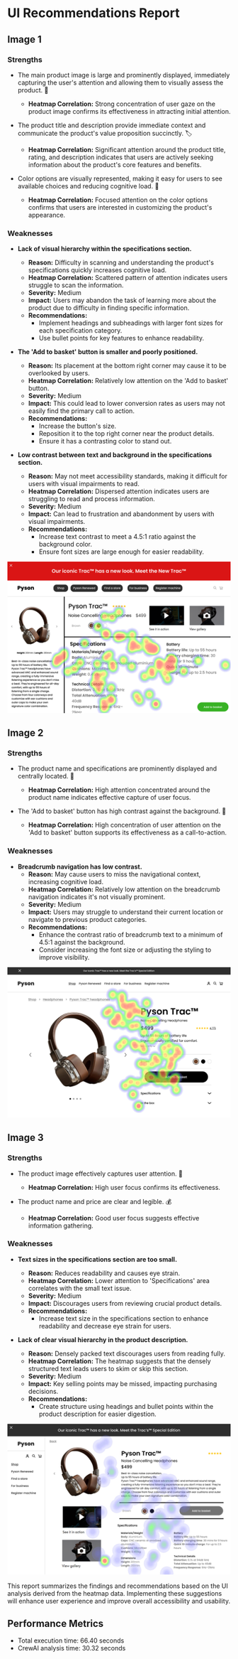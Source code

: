 # UI Recommendations Report

## Image 1

### Strengths
- The main product image is large and prominently displayed, immediately capturing the user's attention and allowing them to visually assess the product. 📸
  - **Heatmap Correlation:** Strong concentration of user gaze on the product image confirms its effectiveness in attracting initial attention.
  
- The product title and description provide immediate context and communicate the product's value proposition succinctly. 🏷️
  - **Heatmap Correlation:** Significant attention around the product title, rating, and description indicates that users are actively seeking information about the product's core features and benefits.

- Color options are visually represented, making it easy for users to see available choices and reducing cognitive load. 🎨
  - **Heatmap Correlation:** Focused attention on the color options confirms that users are interested in customizing the product's appearance.

### Weaknesses
- **Lack of visual hierarchy within the specifications section.**
  - **Reason:** Difficulty in scanning and understanding the product's specifications quickly increases cognitive load.
  - **Heatmap Correlation:** Scattered pattern of attention indicates users struggle to scan the information.
  - **Severity:** Medium
  - **Impact:** Users may abandon the task of learning more about the product due to difficulty in finding specific information.
  - **Recommendations:**
    - Implement headings and subheadings with larger font sizes for each specification category.
    - Use bullet points for key features to enhance readability.

- **The 'Add to basket' button is smaller and poorly positioned.**
  - **Reason:** Its placement at the bottom right corner may cause it to be overlooked by users.
  - **Heatmap Correlation:** Relatively low attention on the 'Add to basket' button.
  - **Severity:** Medium
  - **Impact:** This could lead to lower conversion rates as users may not easily find the primary call to action.
  - **Recommendations:**
    - Increase the button's size.
    - Reposition it to the top right corner near the product details.
    - Ensure it has a contrasting color to stand out.

- **Low contrast between text and background in the specifications section.**
  - **Reason:** May not meet accessibility standards, making it difficult for users with visual impairments to read.
  - **Heatmap Correlation:** Dispersed attention indicates users are struggling to read and process information.
  - **Severity:** Medium
  - **Impact:** Can lead to frustration and abandonment by users with visual impairments.
  - **Recommendations:**
    - Increase text contrast to meet a 4.5:1 ratio against the background color.
    - Ensure font sizes are large enough for easier readability.

![Image 1](heatmaps/p13-1.png)

## Image 2

### Strengths
- The product name and specifications are prominently displayed and centrally located. 📍
  - **Heatmap Correlation:** High attention concentrated around the product name indicates effective capture of user focus.

- The 'Add to basket' button has high contrast against the background. 🛒
  - **Heatmap Correlation:** High concentration of user attention on the 'Add to basket' button supports its effectiveness as a call-to-action.

### Weaknesses
- **Breadcrumb navigation has low contrast.**
  - **Reason:** May cause users to miss the navigational context, increasing cognitive load.
  - **Heatmap Correlation:** Relatively low attention on the breadcrumb navigation indicates it's not visually prominent.
  - **Severity:** Medium
  - **Impact:** Users may struggle to understand their current location or navigate to previous product categories.
  - **Recommendations:**
    - Enhance the contrast ratio of breadcrumb text to a minimum of 4.5:1 against the background.
    - Consider increasing the font size or adjusting the styling to improve visibility.

![Image 2](heatmaps/p13-2.png)

## Image 3

### Strengths
- The product image effectively captures user attention. 🌟
  - **Heatmap Correlation:** High user focus confirms its effectiveness.

- The product name and price are clear and legible. 💰
  - **Heatmap Correlation:** Good user focus suggests effective information gathering.

### Weaknesses
- **Text sizes in the specifications section are too small.**
  - **Reason:** Reduces readability and causes eye strain.
  - **Heatmap Correlation:** Lower attention to 'Specifications' area correlates with the small text issue.
  - **Severity:** Medium
  - **Impact:** Discourages users from reviewing crucial product details.
  - **Recommendations:**
    - Increase text size in the specifications section to enhance readability and decrease eye strain for users.

- **Lack of clear visual hierarchy in the product description.**
  - **Reason:** Densely packed text discourages users from reading fully.
  - **Heatmap Correlation:** The heatmap suggests that the densely structured text leads users to skim or skip this section.
  - **Severity:** Medium
  - **Impact:** Key selling points may be missed, impacting purchasing decisions.
  - **Recommendations:**
    - Create structure using headings and bullet points within the product description for easier digestion.

![Image 3](heatmaps/p13-3.png)

This report summarizes the findings and recommendations based on the UI analysis derived from the heatmap data. Implementing these suggestions will enhance user experience and improve overall accessibility and usability.

## Performance Metrics
- Total execution time: 66.40 seconds
- CrewAI analysis time: 30.32 seconds

